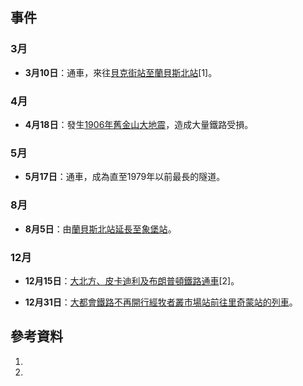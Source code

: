 ## 事件

### 3月

  - **3月10日**：通車，來往[貝克街站至](../Page/貝克街站.md "wikilink")[蘭貝斯北站](../Page/蘭貝斯北站.md "wikilink")\[1\]。

### 4月

  - **4月18日**：發生[1906年舊金山大地震](../Page/1906年舊金山大地震.md "wikilink")，造成大量鐵路受損。

### 5月

  - **5月17日**：通車，成為直至1979年以前最長的隧道。

### 8月

  - **8月5日**：由[蘭貝斯北站延長至](../Page/蘭貝斯北站.md "wikilink")[象堡站](../Page/象堡站_\(倫敦地鐵\).md "wikilink")。

### 12月

  - **12月15日**：[大北方、皮卡迪利及布朗普頓鐵路通車](../Page/大北方、皮卡迪利及布朗普頓鐵路.md "wikilink")\[2\]。

  - **12月31日**：[大都會鐵路不再開行經](../Page/大都會鐵路.md "wikilink")[牧者叢市場站前往](../Page/牧者叢市場站.md "wikilink")[里奇蒙站的列車](../Page/里奇蒙站_\(倫敦\).md "wikilink")。

## 參考資料

1.
2.